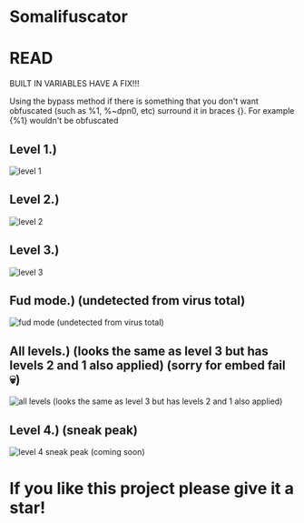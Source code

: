# Somalifuscator

# READ

BUILT IN VARIABLES HAVE A FIX!!!

Using the bypass method if there is something that you don't want obfuscated (such as %1, %~dpn0, etc) surround it in braces {}. For example {%1} wouldn't be obfuscated

## Level 1.)
![level 1](https://i.imgur.com/g6XpRIj.png)

## Level 2.)
![level 2](https://i.imgur.com/aQQe5wE.png)

## Level 3.)
![level 3](https://i.imgur.com/nVsqpmm.png)

## Fud mode.) (undetected from virus total)
![fud mode (undetected from virus total)](https://i.imgur.com/0gy7szh.png)

## All levels.) (looks the same as level 3 but has levels 2 and 1 also applied) (sorry for embed fail 💀)
![all levels (looks the same as level 3 but has levels 2 and 1 also applied)](https://i.imgur.com/g2vvIwo.jpeg)

## Level 4.) (sneak peak)
![level 4 sneak peak (coming soon)](https://i.imgur.com/PzmHc35.png)

# If you like this project please give it a star!
